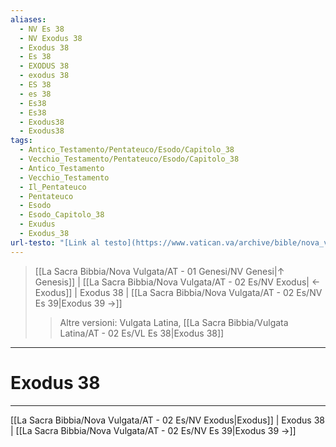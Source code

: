 ```yaml
---
aliases:
  - NV Es 38
  - NV Exodus 38
  - Exodus 38
  - Es 38
  - EXODUS 38
  - exodus 38
  - ES 38
  - es 38
  - Es38
  - Es38
  - Exodus38
  - Exodus38
tags:
  - Antico_Testamento/Pentateuco/Esodo/Capitolo_38
  - Vecchio_Testamento/Pentateuco/Esodo/Capitolo_38
  - Antico_Testamento
  - Vecchio_Testamento
  - Il_Pentateuco
  - Pentateuco
  - Esodo
  - Esodo_Capitolo_38
  - Exudus
  - Exodus_38
url-testo: "[Link al testo](https://www.vatican.va/archive/bible/nova_vulgata/documents/nova-vulgata_vt_exodus_lt.html)"
---
```


> [[La Sacra Bibbia/Nova Vulgata/AT - 01 Genesi/NV Genesi|↑ Genesis]] | [[La Sacra Bibbia/Nova Vulgata/AT - 02 Es/NV Exodus| ← Exodus]] <span class="bianco">| Exodus 38 |</span> [[La Sacra Bibbia/Nova Vulgata/AT - 02 Es/NV Es 39|Exodus 39 →]]
>> <span class="verde">Altre versioni:</span>
>> Vulgata Latina, [[La Sacra Bibbia/Vulgata Latina/AT - 02 Es/VL Es 38|Exodus 38]]

---

# Exodus 38

---

[[La Sacra Bibbia/Nova Vulgata/AT - 02 Es/NV Exodus|Exodus]] | Exodus 38 | [[La Sacra Bibbia/Nova Vulgata/AT - 02 Es/NV Es 39|Exodus 39 →]]